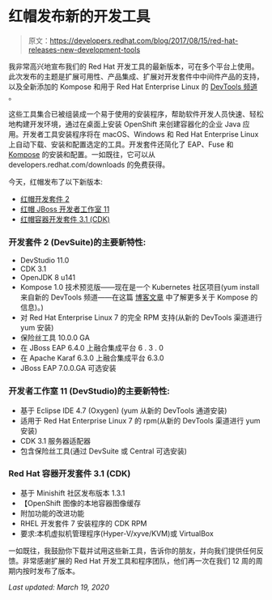 # 红帽发布新的开发工具

> 原文：<https://developers.redhat.com/blog/2017/08/15/red-hat-releases-new-development-tools>

我非常高兴地宣布我们的 Red Hat 开发工具的最新版本，可在多个平台上使用。此次发布的主题是扩展可用性、产品集成、扩展对开发套件中中间件产品的支持，以及全新添加的 Kompose 和用于 Red Hat Enterprise Linux 的 [DevTools 频道](https://access.redhat.com/documentation/en-us/red_hat_jboss_developer_studio/11.0/html/installation_guide/rpm#enabling_the_red_hat_developer_tools_repositories) 。

这些工具集合已被组装成一个易于使用的安装程序，帮助软件开发人员快速、轻松地构建开发环境，通过在桌面上安装 OpenShift 来创建容器化的企业 Java 应用。开发者工具安装程序将在 macOS、Windows 和 Red Hat Enterprise Linux 上自动下载、安装和配置选定的工具。开发套件还简化了 EAP、Fuse 和 [Kompose](https://developers.redhat.com/blog/2017/08/02/getting-started-with-kompose/) 的安装和配置。一如既往，它可以从 developers.redhat.com/downloads 的[](https://developers.redhat.com/downloads/)免费获得。

今天，红帽发布了以下新版本:

*   [红帽开发套件 2](https://developers.redhat.com/products/devsuite/overview/)
*   [红帽 JBoss 开发者工作室 11](https://developers.redhat.com/products/devstudio/overview/)
*   [红帽容器开发套件 3.1 (CDK)](https://developers.redhat.com/products/cdk/overview/)

### **开发套件 2 (DevSuite)的主要新特性:**

*   DevStudio 11.0
*   CDK 3.1
*   OpenJDK 8 u141
*   Kompose 1.0 技术预览版——现在是一个 Kubernetes 社区项目(yum install 来自新的 DevTools 频道——在这篇 [博客文章](https://developers.redhat.com/blog/2017/08/02/getting-started-with-kompose/) 中了解更多关于 Kompose 的信息)。)
*   对 Red Hat Enterprise Linux 7 的完全 RPM 支持(从新的 DevTools 渠道进行 yum 安装)
*   保险丝工具 10.0.0 GA
*   在 JBoss EAP 6.4.0 上融合集成平台 6 . 3 . 0
*   在 Apache Karaf 6.3.0 上融合集成平台 6.3.0
*   JBoss EAP 7.0.0.GA 可选安装

### **开发者工作室 11 (DevStudio)的主要新特性:**

*   基于 Eclipse IDE 4.7 (Oxygen) (yum 从新的 DevTools 通道安装)
*   适用于 Red Hat Enterprise Linux 7 的 rpm(从新的 DevTools 渠道进行 yum 安装)
*   CDK 3.1 服务器适配器
*   包含保险丝工具(通过 DevSuite 或 Central 可选安装)

### **Red Hat 容器开发套件 3.1 (CDK)**

*   基于 Minishift 社区发布版本 1.3.1
*   【OpenShift 图像的本地容器图像缓存
*   附加功能的改进功能
*   RHEL 开发套件 7 安装程序的 CDK RPM
*   要求:本机虚拟机管理程序(Hyper-V/xyve/KVM)或 VirtualBox

一如既往，我鼓励你下载并试用这些新工具，告诉你的朋友，并向我们提供任何反馈。非常感谢扩展的 Red Hat 开发工具和程序团队，他们再一次在我们 12 周的周期内按时发布了版本。

*Last updated: March 19, 2020*